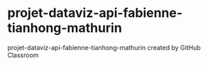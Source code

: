 # projet-dataviz-api-fabienne-tianhong-mathurin
projet-dataviz-api-fabienne-tianhong-mathurin created by GitHub Classroom
